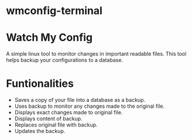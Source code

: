 # wmconfig-terminal
# Watch My Config
A simple linux tool to monitor changes in important readable files. This tool helps backup your configurations to a database.

# Funtionalities
- Saves a copy of your file into a database as a backup.
- Uses backup to monitor any changes made to the original file.
- Displays exact changes made to original file.
- Displays content of backup.
- Replaces original file with backup.
- Updates the backup.
